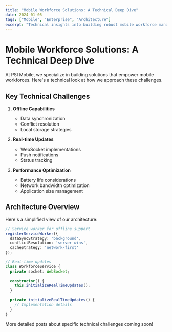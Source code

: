 ```yaml
---
title: "Mobile Workforce Solutions: A Technical Deep Dive"
date: 2024-01-05
tags: ["Mobile", "Enterprise", "Architecture"]
excerpt: "Technical insights into building robust mobile workforce management solutions."
---
```


# Mobile Workforce Solutions: A Technical Deep Dive

At PSI Mobile, we specialize in building solutions that empower mobile workforces. Here's a technical look at how we approach these challenges.

## Key Technical Challenges

1. **Offline Capabilities**
   - Data synchronization
   - Conflict resolution
   - Local storage strategies

2. **Real-time Updates**
   - WebSocket implementations
   - Push notifications
   - Status tracking

3. **Performance Optimization**
   - Battery life considerations
   - Network bandwidth optimization
   - Application size management

## Architecture Overview

Here's a simplified view of our architecture:

```typescript
// Service worker for offline support
registerServiceWorker({
  dataSyncStrategy: 'background',
  conflictResolution: 'server-wins',
  cacheStrategy: 'network-first'
});

// Real-time updates
class WorkforceService {
  private socket: WebSocket;
  
  constructor() {
    this.initializeRealTimeUpdates();
  }
  
  private initializeRealTimeUpdates() {
    // Implementation details
  }
}
```

More detailed posts about specific technical challenges coming soon!